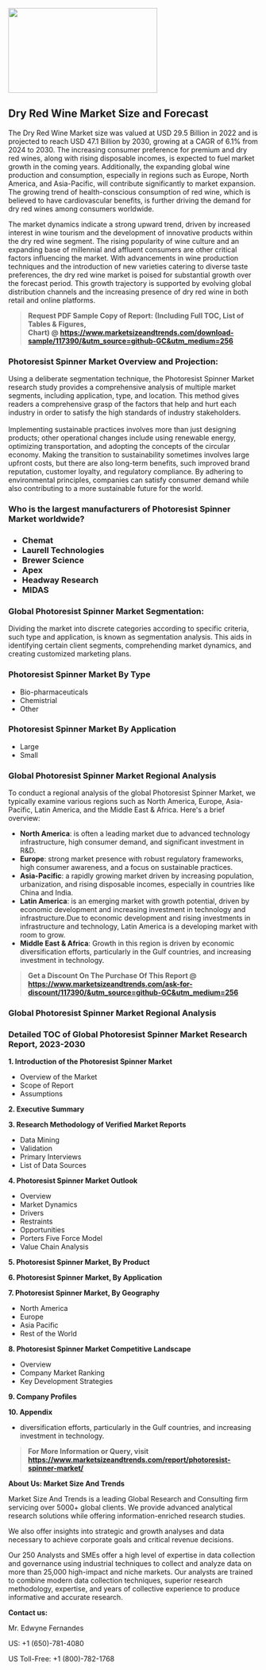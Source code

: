 <p><img class="alignnone size-medium wp-image-20088" src="https://ffe5etoiles.com/wp-content/uploads/2024/12/MST1-300x171.png" alt="" width="300" height="171" /></p><h2>Dry Red Wine Market Size and Forecast</h2><p>The Dry Red Wine Market size was valued at USD 29.5 Billion in 2022 and is projected to reach USD 47.1 Billion by 2030, growing at a CAGR of 6.1% from 2024 to 2030. The increasing consumer preference for premium and dry red wines, along with rising disposable incomes, is expected to fuel market growth in the coming years. Additionally, the expanding global wine production and consumption, especially in regions such as Europe, North America, and Asia-Pacific, will contribute significantly to market expansion. The growing trend of health-conscious consumption of red wine, which is believed to have cardiovascular benefits, is further driving the demand for dry red wines among consumers worldwide.</p><p>The market dynamics indicate a strong upward trend, driven by increased interest in wine tourism and the development of innovative products within the dry red wine segment. The rising popularity of wine culture and an expanding base of millennial and affluent consumers are other critical factors influencing the market. With advancements in wine production techniques and the introduction of new varieties catering to diverse taste preferences, the dry red wine market is poised for substantial growth over the forecast period. This growth trajectory is supported by evolving global distribution channels and the increasing presence of dry red wine in both retail and online platforms.</p></p><blockquote id="" class=""><strong>Request PDF Sample Copy of Report: (Including Full TOC, List of Tables &amp; Figures, Chart)&nbsp;@&nbsp;<strong><a href="https://www.marketsizeandtrends.com/download-sample/117390/&utm_source=github-GC&utm_medium=256" target="_blank">https://www.marketsizeandtrends.com/download-sample/117390/&utm_source=github-GC&utm_medium=256</a></strong></strong></blockquote><h3 id="" class="">Photoresist Spinner Market&nbsp;Overview and Projection:</h3><p id="" class="">Using a deliberate segmentation technique, the Photoresist Spinner Market research study provides a comprehensive analysis of multiple market segments, including application, type, and location. This method gives readers a comprehensive grasp of the factors that help and hurt each industry in order to satisfy the high standards of industry stakeholders. <br /> <br />Implementing sustainable practices involves more than just designing products; other operational changes include using renewable energy, optimizing transportation, and adopting the concepts of the circular economy. Making the transition to sustainability sometimes involves large upfront costs, but there are also long-term benefits, such improved brand reputation, customer loyalty, and regulatory compliance. By adhering to environmental principles, companies can satisfy consumer demand while also contributing to a more sustainable future for the world.</p><h3 id="" class="">Who is the largest manufacturers of&nbsp;Photoresist Spinner Market worldwide?</h3><h3 class=""><p><ul><li>Chemat </li><li> Laurell Technologies </li><li> Brewer Science </li><li> Apex </li><li> Headway Research </li><li> MIDAS</li></ul></p></h3><h3 id="" class="">Global&nbsp;Photoresist Spinner Market Segmentation:</h3><p id="" class="">Dividing the market into discrete categories according to specific criteria, such type and application, is known as segmentation analysis. This aids in identifying certain client segments, comprehending market dynamics, and creating customized marketing plans.</p><h3 id="" class="">Photoresist Spinner Market&nbsp;By Type</h3><p><p><ul><li>Bio-pharmaceuticals</li><li> Chemistrial</li><li> Other</p></li></ul></p></p><h3 id="" class="">Photoresist Spinner Market&nbsp;By Application</h3><p class=""><p><ul><li>Large</li><li> Small</li></ul></p></p><h3 id="" class="">Global Photoresist Spinner Market Regional Analysis</h3><p id="" class="">To conduct a regional analysis of the global Photoresist Spinner Market, we typically examine various regions such as North America, Europe, Asia-Pacific, Latin America, and the Middle East &amp; Africa. Here's a brief overview:</p><ul><li><strong>North America</strong>: is often a leading market due to advanced technology infrastructure, high consumer demand, and significant investment in R&amp;D.</li><li><strong>Europe</strong>: strong market presence with robust regulatory frameworks, high consumer awareness, and a focus on sustainable practices.</li><li><strong>Asia-Pacific</strong>: a rapidly growing market driven by increasing population, urbanization, and rising disposable incomes, especially in countries like China and India.</li><li><strong>Latin America</strong>: is an emerging market with growth potential, driven by economic development and increasing investment in technology and infrastructure.Due to economic development and rising investments in infrastructure and technology, Latin America is a developing market with room to grow.</li><li><strong>Middle East &amp; Africa</strong>: Growth in this region is driven by economic diversification efforts, particularly in the Gulf countries, and increasing investment in technology.</li></ul><blockquote id="" class=""><strong>Get a Discount On The Purchase Of This Report @ <strong><a href="https://www.marketsizeandtrends.com/ask-for-discount/117390/&utm_source=github-GC&utm_medium=256" target="_blank">https://www.marketsizeandtrends.com/ask-for-discount/117390/&utm_source=github-GC&utm_medium=256</a></strong></strong></blockquote><h3 id="" class="">Global Photoresist Spinner Market Regional Analysis</h3><h3 id="" class="">Detailed TOC of Global Photoresist Spinner Market Research Report, 2023-2030</h3><p id="" class=""><strong>1. Introduction of the Photoresist Spinner Market</strong></p><ul><li>Overview of the Market</li><li>Scope of Report</li><li>Assumptions</li></ul><p id="" class=""><strong>2. Executive Summary</strong></p><p id="" class=""><strong>3. Research Methodology of Verified Market Reports</strong></p><ul><li>Data Mining</li><li>Validation</li><li>Primary Interviews</li><li>List of Data Sources</li></ul><p id="" class=""><strong>4. Photoresist Spinner Market Outlook</strong></p><ul><li>Overview</li><li>Market Dynamics</li><li>Drivers</li><li>Restraints</li><li>Opportunities</li><li>Porters Five Force Model</li><li>Value Chain Analysis</li></ul><p id="" class=""><strong>5. Photoresist Spinner Market, By Product</strong></p><p id="" class=""><strong>6. Photoresist Spinner Market, By Application</strong></p><p id="" class=""><strong>7. Photoresist Spinner Market, By Geography</strong></p><ul><li>North America</li><li>Europe</li><li>Asia Pacific</li><li>Rest of the World</li></ul><p id="" class=""><strong>8. Photoresist Spinner Market Competitive Landscape</strong></p><ul><li>Overview</li><li>Company Market Ranking</li><li>Key Development Strategies</li></ul><p id="" class=""><strong>9. Company Profiles</strong></p><p id="" class=""><strong>10. Appendix</strong></p><ul><li>diversification efforts, particularly in the Gulf countries, and increasing investment in technology.</li></ul><blockquote id="" class=""><strong>For More Information or Query, visit <strong><strong><a href="https://www.marketsizeandtrends.com/report/photoresist-spinner-market/" target="_blank">https://www.marketsizeandtrends.com/report/photoresist-spinner-market/</a></strong></strong></strong></blockquote><p id="" class=""><strong>About Us: Market Size And Trends</strong></p><p id="" class="">Market Size And Trends is a leading Global Research and Consulting firm servicing over 5000+ global clients. We provide advanced analytical research solutions while offering information-enriched research studies.</p><p id="" class="">We also offer insights into strategic and growth analyses and data necessary to achieve corporate goals and critical revenue decisions.</p><p id="" class="">Our 250 Analysts and SMEs offer a high level of expertise in data collection and governance using industrial techniques to collect and analyze data on more than 25,000 high-impact and niche markets. Our analysts are trained to combine modern data collection techniques, superior research methodology, expertise, and years of collective experience to produce informative and accurate research.</p><p id="" class=""><strong>Contact us:</strong></p><p id="" class="">Mr. Edwyne Fernandes</p><p id="" class="">US: +1 (650)-781-4080</p><p id="" class="">US Toll-Free: +1 (800)-782-1768</p>
